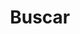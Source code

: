 ---
title: "Buscar"
# meta description
description: "This is meta description"
# save as draft
draft: true
---